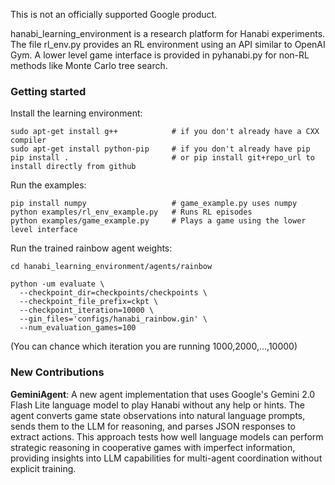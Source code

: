 This is not an officially supported Google product.

hanabi\_learning\_environment is a research platform for Hanabi experiments. The file rl\_env.py provides an RL environment using an API similar to OpenAI Gym. A lower level game interface is provided in pyhanabi.py for non-RL methods like Monte Carlo tree search.

### Getting started
Install the learning environment:
```
sudo apt-get install g++            # if you don't already have a CXX compiler
sudo apt-get install python-pip     # if you don't already have pip
pip install .                       # or pip install git+repo_url to install directly from github
```
Run the examples:
```
pip install numpy                   # game_example.py uses numpy
python examples/rl_env_example.py   # Runs RL episodes
python examples/game_example.py     # Plays a game using the lower level interface
```
Run the trained rainbow agent weights:
```
cd hanabi_learning_environment/agents/rainbow

python -um evaluate \
  --checkpoint_dir=checkpoints/checkpoints \
  --checkpoint_file_prefix=ckpt \
  --checkpoint_iteration=10000 \
  --gin_files='configs/hanabi_rainbow.gin' \
  --num_evaluation_games=100
```
(You can chance which iteration you are running 1000,2000,...,10000)


### New Contributions

**GeminiAgent**: A new agent implementation that uses Google's Gemini 2.0 Flash Lite language model to play Hanabi without any help or hints. The agent converts game state observations into natural language prompts, sends them to the LLM for reasoning, and parses JSON responses to extract actions. This approach tests how well language models can perform strategic reasoning in cooperative games with imperfect information, providing insights into LLM capabilities for multi-agent coordination without explicit training.
